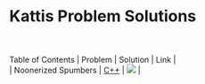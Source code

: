 # Kattis Problem Solutions
<br/><br/>
Table of Contents
| Problem | Solution | Link |
<br/>
| Noonerized Spumbers | <a href="https://www.w3schools.com">C++</a> |
[<img src="path/to/image.png">](https://link-to-your-URL/) |
